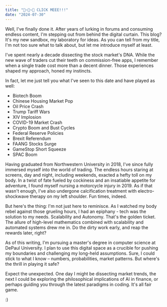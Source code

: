 ```yaml
---
title: "👋~👋~👋 CLICK MEEE!!!"
date: "2024-07-30"
---
```


Well, I've finally done it. After years of lurking in forums and consuming endless content, I'm stepping out from behind the digital curtain. This blog? It's my new sandbox, my laboratory for ideas. As you can tell from my title, I'm not too sure what to talk about, but let me introduce myself at least.

I've spent nearly a decade dissecting the stock market's DNA. While the new wave of traders cut their teeth on commission-free apps, I remember when a single trade cost more than a decent dinner. Those experiences shaped my approach, honed my instincts.

In fact, let me just tell you what I've seen to this date and have played as well:

- Biotech Boom
- Chinese Housing Market Pop
- Oil Price Crash
- Trump Tariff Wars
- XIV Implosion
- COVID-19 Market Crash
- Crypto Boom and Bust Cycles
- Federal Reserve Policies
- Brexit Referendum
- FAANG Stocks Surge
- GameStop Short Squeeze
- SPAC Boom

Having graduated from Northwestern University in 2018, I've since fully immersed myself into the world of trading. The endless hours staring at screens, day and night, including weekends, exacted a hefty toll on my body. In a twist of fate fueled by cockiness and an insatiable appetite for adventure, I found myself nursing a motorcycle injury in 2019. As if that wasn't enough, I've also undergone calcification treatment with electro-shockwave therapy on my left shoulder. Fun times, indeed.

But here's the thing: I'm not just here to reminisce. As I watched my body rebel against those grueling hours, I had an epiphany - tech was the solution to my needs. Scalability and Autonomy. That's the golden ticket. The allure of high-level mathematics combined with scalability and automated systems drew me in. Do the dirty work early, and reap the rewards later, right?

As of this writing, I'm pursuing a master's degree in computer science at DePaul University. I plan to use this digital space as a crucible for pushing my boundaries and challenging my long-held assumptions. Sure, I could stick to what I know – numbers, probabilities, market patterns. But where's the thrill in playing it safe?

Expect the unexpected. One day I might be dissecting market trends, the next I could be exploring the philosophical implications of AI in finance, or perhaps guiding you through the latest paradigms in coding. It's all fair game.

:)
